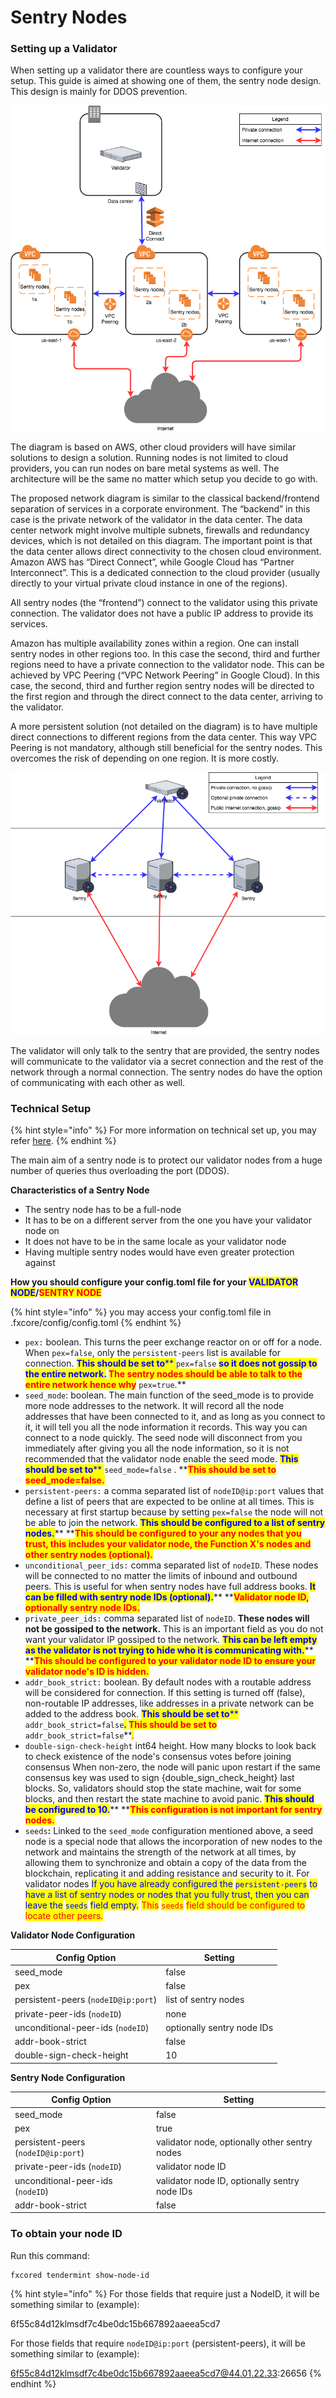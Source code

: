 # Sentry Nodes

### Setting up a Validator <a href="#setting-up-a-validator" id="setting-up-a-validator"></a>

When setting up a validator there are countless ways to configure your setup. This guide is aimed at showing one of them, the sentry node design. This design is mainly for DDOS prevention.

![](<../.gitbook/assets/Sentry nodes picture.png>)

The diagram is based on AWS, other cloud providers will have similar solutions to design a solution. Running nodes is not limited to cloud providers, you can run nodes on bare metal systems as well. The architecture will be the same no matter which setup you decide to go with.

The proposed network diagram is similar to the classical backend/frontend separation of services in a corporate environment. The “backend” in this case is the private network of the validator in the data center. The data center network might involve multiple subnets, firewalls and redundancy devices, which is not detailed on this diagram. The important point is that the data center allows direct connectivity to the chosen cloud environment. Amazon AWS has “Direct Connect”, while Google Cloud has “Partner Interconnect”. This is a dedicated connection to the cloud provider (usually directly to your virtual private cloud instance in one of the regions).

All sentry nodes (the “frontend”) connect to the validator using this private connection. The validator does not have a public IP address to provide its services.

Amazon has multiple availability zones within a region. One can install sentry nodes in other regions too. In this case the second, third and further regions need to have a private connection to the validator node. This can be achieved by VPC Peering (“VPC Network Peering” in Google Cloud). In this case, the second, third and further region sentry nodes will be directed to the first region and through the direct connect to the data center, arriving to the validator.

A more persistent solution (not detailed on the diagram) is to have multiple direct connections to different regions from the data center. This way VPC Peering is not mandatory, although still beneficial for the sentry nodes. This overcomes the risk of depending on one region. It is more costly.

![](<../.gitbook/assets/image (11) (1).png>)

The validator will only talk to the sentry that are provided, the sentry nodes will communicate to the validator via a secret connection and the rest of the network through a normal connection. The sentry nodes do have the option of communicating with each other as well.

### Technical Setup

{% hint style="info" %}
For more information on technical set up, you may refer [here](https://docs.tendermint.com/master/nodes/validators.html).
{% endhint %}

The main aim of a sentry node is to protect our validator nodes from a huge number of queries thus overloading the port (DDOS).

**Characteristics of a Sentry Node**

* The sentry node has to be a full-node
* It has to be on a different server from the one you have your validator node on
* It does not have to be in the same locale as your validator node
* Having multiple sentry nodes would have even greater protection against

**How you should configure your config.toml file for your **<mark style="color:blue;">**VALIDATOR NODE**</mark>**/**<mark style="color:red;">**SENTRY NODE**</mark>

{% hint style="info" %}
you may access your config.toml file in .fxcore/config/config.toml
{% endhint %}

* `pex:` boolean. This turns the peer exchange reactor on or off for a node. When `pex=false`, only the `persistent-peers` list is available for connection. <mark style="color:blue;">**This should be set to**</mark><mark style="color:blue;">** **</mark><mark style="color:blue;">**`pex=false`**</mark><mark style="color:blue;">** **</mark><mark style="color:blue;">**so it does not gossip to the entire network**</mark><mark style="color:blue;">.</mark> <mark style="color:red;">**The sentry nodes should be able to talk to the entire network hence why**</mark><mark style="color:red;">** **</mark><mark style="color:red;">**`pex=true`**</mark><mark style="color:red;">**.**</mark>
* `seed_mode`: boolean. The main function of the seed\_mode is to provide more node addresses to the network. It will record all the node addresses that have been connected to it, and as long as you connect to it, it will tell you all the node information it records. This way you can connect to a node quickly. The seed node will disconnect from you immediately after giving you all the node information, so it is not recommended that the validator node enable the seed mode.  <mark style="color:blue;">**This should be set to**</mark><mark style="color:blue;">** **</mark><mark style="color:blue;">**`seed_mode=false`**</mark><mark style="color:blue;">** **</mark><mark style="color:blue;">**.**</mark>** **<mark style="color:red;">**This should be set to seed\_mode=false.**</mark>
* `persistent-peers:` a comma separated list of `nodeID@ip:port` values that define a list of peers that are expected to be online at all times. This is necessary at first startup because by setting `pex=false` the node will not be able to join the network. <mark style="color:blue;">**This should be configured to a list of sentry nodes.**</mark>** **<mark style="color:red;">**This should be configured to your any nodes that you trust, this includes your validator node, the Function X's nodes and other sentry nodes (optional).**</mark>
* `unconditional_peer_ids:` comma separated list of `nodeID`. These nodes will be connected to no matter the limits of inbound and outbound peers. This is useful for when sentry nodes have full address books. <mark style="color:blue;">**It can be filled with sentry node IDs (optional).**</mark>** **<mark style="color:red;">**Validator node ID, optionally sentry node IDs.**</mark>
* `private_peer_ids:` comma separated list of `nodeID`. **These nodes will not be gossiped to the network.** This is an important field as you do not want your validator IP gossiped to the network. <mark style="color:blue;">**This can be left empty as the validator is not trying to hide who it is communicating with.**</mark>** **<mark style="color:red;">**This should be configured to your validator node ID to ensure your validator node's ID is hidden.**</mark>
* `addr_book_strict:` boolean. By default nodes with a routable address will be considered for connection. If this setting is turned off (false), non-routable IP addresses, like addresses in a private network can be added to the address book. <mark style="color:blue;">**This should be set to**</mark><mark style="color:blue;">** **</mark><mark style="color:blue;">**`addr_book_strict=false`**</mark><mark style="color:blue;">.</mark> <mark style="color:red;">**This should be set to**</mark><mark style="color:red;">** **</mark><mark style="color:red;">**`addr_book_strict=false`**</mark><mark style="color:red;">.</mark>
* `double-sign-check-height` int64 height. How many blocks to look back to check existence of the node's consensus votes before joining consensus When non-zero, the node will panic upon restart if the same consensus key was used to sign {double\_sign\_check\_height} last blocks. So, validators should stop the state machine, wait for some blocks, and then restart the state machine to avoid panic. <mark style="color:blue;">**This should be configured to 10.**</mark>** **<mark style="color:red;">**This configuration is not important for sentry nodes.**</mark>
* `seeds`**:** Linked to the `seed_mode` configuration mentioned above, a seed node is a special node that allows the incorporation of new nodes to the network and maintains the strength of the network at all times, by allowing them to synchronize and obtain a copy of the data from the blockchain, replicating it and adding resistance and security to it. For validator nodes <mark style="color:blue;">If you have already configured the</mark> <mark style="color:blue;"></mark><mark style="color:blue;">`persistent-peers`</mark> <mark style="color:blue;"></mark><mark style="color:blue;">to have a list of sentry nodes or nodes that you fully trust, then you can leave the</mark> <mark style="color:blue;"></mark><mark style="color:blue;">`seeds`</mark> <mark style="color:blue;"></mark><mark style="color:blue;">field empty.</mark> <mark style="color:red;">This</mark> <mark style="color:red;"></mark><mark style="color:red;">`seeds`</mark> <mark style="color:red;"></mark><mark style="color:red;">field should be configured to locate other peers.</mark>

**Validator Node Configuration**

| Config Option                       | Setting                    |
| ----------------------------------- | -------------------------- |
| seed\_mode                          | false                      |
| pex                                 | false                      |
| persistent-peers (`nodeID@ip:port`) | list of sentry nodes       |
| private-peer-ids (`nodeID`)         | none                       |
| unconditional-peer-ids (`nodeID`)   | optionally sentry node IDs |
| addr-book-strict                    | false                      |
| double-sign-check-height            | 10                         |

**Sentry Node Configuration**

| Config Option                       | Setting                                       |
| ----------------------------------- | --------------------------------------------- |
| seed\_mode                          | false                                         |
| pex                                 | true                                          |
| persistent-peers (`nodeID@ip:port`) | validator node, optionally other sentry nodes |
| private-peer-ids (`nodeID`)         | validator node ID                             |
| unconditional-peer-ids (`nodeID`)   | validator node ID, optionally sentry node IDs |
| addr-book-strict                    | false                                         |

### To obtain your node ID

Run this command:

```
fxcored tendermint show-node-id
```

{% hint style="info" %}
For those fields that require just a NodeID, it will be something similar to (example):

6f55c84d12klmsdf7c4be0dc15b667892aaeea5cd7

For those fields that require `nodeID@ip:port` (persistent-peers), it will be something similar to (example):

6f55c84d12klmsdf7c4be0dc15b667892aaeea5cd7@44.01.22.33:26656
{% endhint %}
